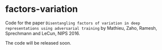 # factors-variation
Code for the paper `Disentangling factors of variation in deep representations using adversarial training` by Mathieu, Zaho, Ramesh, Sprechmann and LeCun, NIPS 2016.

The code will be released soon.
